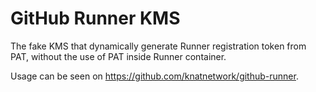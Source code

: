 # GitHub Runner KMS

The fake KMS that dynamically generate Runner registration token from PAT, without the use of PAT inside Runner container.

Usage can be seen on https://github.com/knatnetwork/github-runner.
